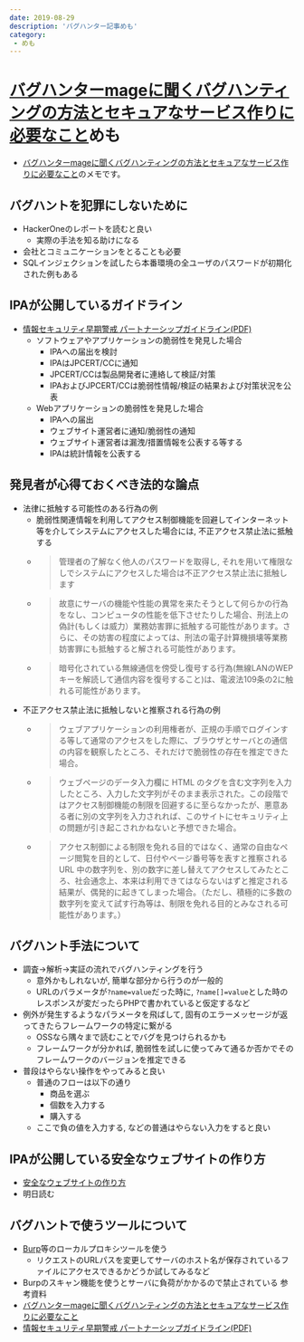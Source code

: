 ```yaml
---
date: 2019-08-29
description: 'バグハンター記事めも'
category:
 - めも
---
```


# [バグハンターmageに聞くバグハンティングの方法とセキュアなサービス作りに必要なこと](https://employment.en-japan.com/engineerhub/entry/2019/08/29/103000)めも

 - [バグハンターmageに聞くバグハンティングの方法とセキュアなサービス作りに必要なこと](https://employment.en-japan.com/engineerhub/entry/2019/08/29/103000)のメモです。

## バグハントを犯罪にしないために
 - HackerOneのレポートを読むと良い
   - 実際の手法を知る助けになる
 - 会社とコミュニケーションをとることも必要
 - SQLインジェクションを試したら本番環境の全ユーザのパスワードが初期化された例もある

## IPAが公開しているガイドライン
 - [情報セキュリティ早期警戒 パートナーシップガイドライン(PDF)](https://www.ipa.go.jp/files/000073901.pdf)
   - ソフトウェアやアプリケーションの脆弱性を発見した場合
     - IPAへの届出を検討
     - IPAはJPCERT/CCに通知
     - JPCERT/CCは製品開発者に連絡して検証/対策
     - IPAおよびJPCERT/CCは脆弱性情報/検証の結果および対策状況を公表
   - Webアプリケーションの脆弱性を発見した場合
     - IPAへの届出
     - ウェブサイト運営者に通知/脆弱性の通知
     - ウェブサイト運営者は漏洩/措置情報を公表する等する
     - IPAは統計情報を公表する
 
## 発見者が心得ておくべき法的な論点
   - 法律に抵触する可能性のある行為の例
     - 脆弱性関連情報を利用してアクセス制御機能を回避してインターネット等を介してシステムにアクセスした場合には, 不正アクセス禁止法に抵触する
     - > 管理者の了解なく他人のパスワードを取得し, それを用いて権限なしでシステムにアクセスした場合は不正アクセス禁止法に抵触します
     - > 故意にサーバの機能や性能の異常を来たそうとして何らかの行為をなし、コンピュータの性能を低下させたりした場合、刑法上の偽計(もしくは威力）業務妨害罪に抵触する可能性があります。さらに、その妨害の程度によっては、刑法の電子計算機損壊等業務妨害罪にも抵触すると解される可能性があります。
     - > 暗号化されている無線通信を傍受し復号する行為(無線LANのWEPキーを解読して通信内容を復号すること)は、電波法109条の2に触れる可能性があります。
   - 不正アクセス禁止法に抵触しないと推察される行為の例
     - > ウェブアプリケーションの利用権者が、正規の手順でログインする等して通常のアクセスをした際に、ブラウザとサーバとの通信の内容を観察したところ、それだけで脆弱性の存在を推定できた場合。
     - > ウェブページのデータ入力欄に HTML のタグを含む文字列を入力したところ、入力した文字列がそのまま表示された。この段階ではアクセス制御機能の制限を回避するに至らなかったが、悪意ある者に別の文字列を入力されれば、このサイトにセキュリティ上の問題が引き起こされかねないと予想できた場合。
     - > アクセス制御による制限を免れる目的ではなく、通常の自由なページ閲覧を目的として、日付やページ番号等を表すと推察される URL 中の数字列を、別の数字に差し替えてアクセスしてみたところ、社会通念上、本来は利用できてはならないはずと推定される結果が、偶発的に起きてしまった場合。（ただし、積極的に多数の数字列を変えて試す行為等は、制限を免れる目的とみなされる可能性があります。）

## バグハント手法について
 - 調査->解析->実証の流れでバグハンティングを行う
   - 意外かもしれないが, 簡単な部分から行うのが一般的
   - URLのパラメータが`?name=value`だった時に, `?name[]=value`とした時のレスポンスが変だったらPHPで書かれていると仮定するなど
 - 例外が発生するようなパラメータを飛ばして, 固有のエラーメッセージが返ってきたらフレームワークの特定に繋がる
   - OSSなら隅々まで読むことでバグを見つけられるかも
   - フレームワークが分かれば, 脆弱性を試しに使ってみて通るか否かでそのフレームワークのバージョンを推定できる
 - 普段はやらない操作をやってみると良い
   - 普通のフローは以下の通り
     - 商品を選ぶ
     - 個数を入力する
     - 購入する
   - ここで負の値を入力する, などの普通はやらない入力をすると良い

## IPAが公開している安全なウェブサイトの作り方
 - [安全なウェブサイトの作り方](https://www.ipa.go.jp/security/vuln/websecurity.html)
 - 明日読む 

## バグハントで使うツールについて
 - [Burp](https://portswigger.net/burp)等のローカルプロキシツールを使う
   - リクエストのURLパスを変更してサーバのホスト名が保存されているファイルにアクセスできるかどうか試してみるなど
 - Burpのスキャン機能を使うとサーバに負荷がかかるので禁止されている
参考資料
 - [バグハンターmageに聞くバグハンティングの方法とセキュアなサービス作りに必要なこと](https://employment.en-japan.com/engineerhub/entry/2019/08/29/103000)
 - [情報セキュリティ早期警戒 パートナーシップガイドライン(PDF)](https://www.ipa.go.jp/files/000073901.pdf)
